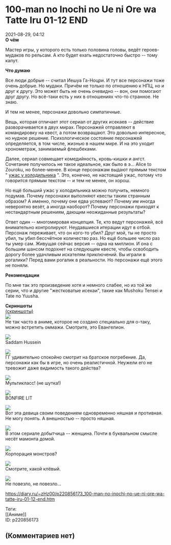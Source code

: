 100-man no Inochi no Ue ni Ore wa Tatte Iru 01-12 END
=====================================================

  
2021-08-29, 04:12  
  **О чём**    
   
 Мастер игры, у которого есть только половина головы, ведёт героев-мудаков по рельсам. А кто будет ехать недостаточно быстро -- тому капут.   
   
  **Что думаю**    
   
 Все люди добрые -- считал Иешуа Га-Ноцри. И тут все персонажи тоже очень добрые. Но мудаки. Причём не только по отношению к НПЦ, но и друг к другу. Это может быть не очень очевидно -- вон, они помогают друг другу. Но всё-таки есть у них в отношениях что-то странное. Не знаю.   
   
 И тем не менее, персонажи довольно симпатичные.   
   
 Вещь, которая отличает этот сериал от других исекаев -- действие разворачивается в двух мирах. Персонажей отправляют в командировку на квест, а потом возвращают. Это довольно интересное, но нудное решение. Психологическое состояние персонажей определяется, в том числе, жизнью в нашем мире. И на это уходит хронометраж, занимаемый флешбеками.   
   
 Далее, сериал совмещает комедийность, кровь-кишки и ангст. Сочетание получилось не такое идеальное, как было в э... Alice to Zouroku, но более-менее. В конце персонажам выдают прямым текстом "  [ужас у холодильника](https://posmotre.li/%D0%A3%D0%B6%D0%B0%D1%81_%D1%83_%D1%85%D0%BE%D0%BB%D0%BE%D0%B4%D0%B8%D0%BB%D1%8C%D0%BD%D0%B8%D0%BA%D0%B0)  ". Это, конечно, не настоящий ужас, потому что говорится прямым текстом -- и тем не менее, он хорош.   
   
 Но ещё больший ужас у холодильника можно получить, немного подумав. Почему персонажи выполняют квесты таким странным образом? А именно, почему они едва успевают? Почему им иногда невероятно везёт, а иногда наоборот? Почему персонажи приходят к нестандартным решениям, дающим неожиданные результаты?   
   
 Ответ один -- многомировая концепция. Те, кто ведут персонажей, всё внимательно контролируют. Неудавшиеся итерации идут в отбой. Персонаж переживает, что он кого-то убил? Друг мой, ты не просто убил, ты убил бессчётное количество раз. Но ещё большее число раз ты умер сам. Живущая сейчас версия -- одна на миллион. И она с большим шансом подохнет на следующем квесте, чтобы освободить дорогу более удачливым искателям приключений. Вы играли в рогалики? Перед вами рогалик в реальности. Но персонажи ещё этого не поняли.   
   
  **Рекомендации**    
   
 По мне так это произведение хотя и немного слабее, но из той же серии, что и другие "жестковатые исекаи", такие как Mushoku Tensei и Tate no Yuusha.   
   
  **Скриншоты**    
  [(скриншоты)](https://zHz00.diary.ru/p220856173.htm?index=1#linkmore220856173m1)       
  [![](https://b.radikal.ru/b10/2108/4c/59f2695a2367t.jpg)](https://b.radikal.ru/b10/2108/4c/59f2695a2367.jpg)    
 Не так часто в аниме, которое не создано специально для о-таку, можно встретить оммажи. Смотрите, это Евангелион.   
   
  [![](https://b.radikal.ru/b22/2108/03/8a5efeaf4765t.jpg)](https://b.radikal.ru/b22/2108/03/8a5efeaf4765.jpg)    
 Saddam Hussein   
   
  [![](https://b.radikal.ru/b25/2108/42/fb416c8fe237t.jpg)](https://b.radikal.ru/b25/2108/42/fb416c8fe237.jpg)    
 ГГ удивительно спокойно смотрит на братское погребение. Да, персонажи как бы в игре, но очень реалистичной. Неужели его не тревожит даже видимость такого действа?   
   
  [![](https://b.radikal.ru/b28/2108/7e/0e7ec47fcff3t.jpg)](https://b.radikal.ru/b28/2108/7e/0e7ec47fcff3.jpg)    
 Мультикласс! (не шутка!)   
   
  [![](https://c.radikal.ru/c03/2108/75/49370ae7bae3t.jpg)](https://c.radikal.ru/c03/2108/75/49370ae7bae3.jpg)    
 BONFIRE LIT   
   
  [![](https://c.radikal.ru/c40/2108/35/59b785fed82dt.jpg)](https://c.radikal.ru/c40/2108/35/59b785fed82d.jpg)    
 Вот эта девица своим поведением одновременно няшная и противная. Не могу понять. А внешностью -- просто няшная.   
   
  [![](https://c.radikal.ru/c43/2108/e8/2175bbf412d1t.jpg)](https://c.radikal.ru/c43/2108/e8/2175bbf412d1.jpg)    
 В этом сериале добытчица -- женщина. Почти в буквальном смысле несёт мамонта домой.   
   
  [![](https://c.radikal.ru/c17/2108/cd/9b5529bb8eb4t.jpg)](https://c.radikal.ru/c17/2108/cd/9b5529bb8eb4.jpg)    
 Корпорация монстров?   
   
  [![](https://c.radikal.ru/c21/2108/6b/ec6083793e47t.jpg)](https://c.radikal.ru/c21/2108/6b/ec6083793e47.jpg)    
 Смотрите, какой клёвый.   
   
  [![](https://c.radikal.ru/c29/2108/08/4140f2f3520ct.jpg)](https://c.radikal.ru/c29/2108/08/4140f2f3520c.jpg)    
 Не повезло, не повезло...   
      
  
<https://diary.ru/~zHz00/p220856173_100-man-no-inochi-no-ue-ni-ore-wa-tatte-iru-01-12-end.htm>  
  
Теги:  
[[Аниме]]  
ID: p220856173  


(Комментариев нет)
------------------